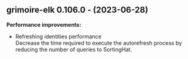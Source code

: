 ## grimoire-elk 0.106.0 - (2023-06-28)

**Performance improvements:**

 * Refreshing identities performance\
   Decrease the time required to execute the autorefresh process by
   reducing the number of queries to SortingHat.

